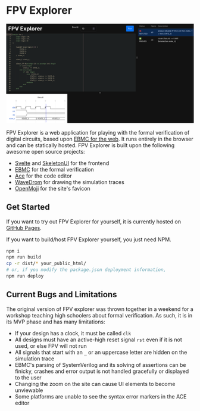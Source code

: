 # FPV Explorer

![FPV Explorer Screenshot](./docs/fpv-explorer.png)

FPV Explorer is a web application for playing with the formal verification of digital circuits,
based upon [EBMC for the web](https://www.cprover.org/ebmc/web/). It runs entirely in the browser
and can be statically hosted. FPV Explorer is built upon the following awesome open source projects:

- [Svelte](https://svelte.dev/) and [SkeletonUI](https://www.skeleton.dev/) for the frontend
- [EBMC](https://www.cprover.org/ebmc/) for the formal verification
- [Ace](https://ace.c9.io/) for the code editor
- [WaveDrom](https://wavedrom.com/) for drawing the simulation traces
- [OpenMoji](https://openmoji.org/) for the site's favicon

## Get Started
If you want to try out FPV Explorer for yourself, it is currently hosted on
[GitHub Pages](https://mjhershfield.github.io/fpv-explorer/).

If you want to build/host FPV Explorer yourself, you just need NPM.
```sh
npm i
npm run build
cp -r dist/* your_public_html/
# or, if you modify the package.json deployment information,
npm run deploy
```

## Current Bugs and Limitations
The original version of FPV explorer was thrown together in a weekend for a workshop teaching
high schoolers about formal verification. As such, it is in its MVP phase and has many limitations:
- If your design has a clock, it must be called `clk`
- All designs must have an active-high reset signal `rst` even if it is not used, or else FPV will not run
- All signals that start with an `_` or an uppercase letter are hidden on the simulation trace
- EBMC's parsing of SystemVerilog and its solving of assertions can be finicky, crashes and error
    output is not handled gracefully or displayed to the user
- Changing the zoom on the site can cause UI elements to become unviewable
- Some platforms are unable to see the syntax error markers in the ACE editor

